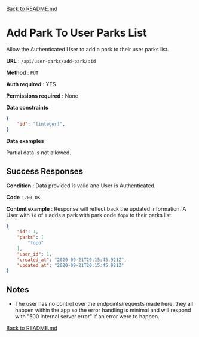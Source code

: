 [Back to README.md](../../README.md)

# Add Park To User Parks List

Allow the Authenticated User to add a park to their user parks list.

**URL** : `/api/user-parks/add-park/:id`

**Method** : `PUT`

**Auth required** : YES

**Permissions required** : None

**Data constraints**

```json
{
    "id": "[integer]",
}
```

**Data examples**

Partial data is not allowed.

## Success Responses

**Condition** : Data provided is valid and User is Authenticated.

**Code** : `200 OK`

**Content example** : Response will reflect back the updated information. A
User with `id` of `1` adds a park with park code `fopo` to their parks list. 

```json
{
    "id": 1,
    "parks": [
        "fopo"
    ],
    "user_id": 1,
    "created_at": "2020-09-21T20:15:45.921Z",
    "updated_at": "2020-09-21T20:15:45.921Z"
}
```

## Notes

* The user has no control over the endpoints/requests made here, they all happen within the app so the error handling is minimal and will respond with "500 internal server error" if an error were to happen.

[Back to README.md](../../README.md)